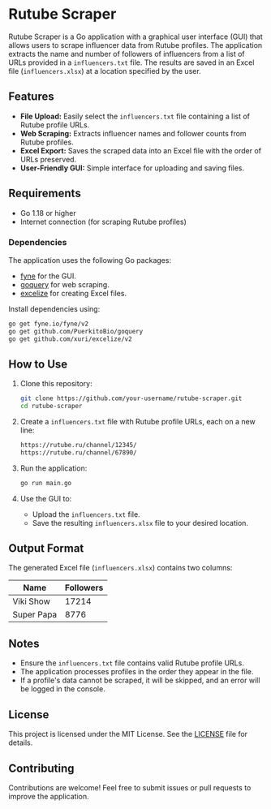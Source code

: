 # Rutube Scraper

Rutube Scraper is a Go application with a graphical user interface (GUI) that allows users to scrape influencer data from Rutube profiles. The application extracts the name and number of followers of influencers from a list of URLs provided in a `influencers.txt` file. The results are saved in an Excel file (`influencers.xlsx`) at a location specified by the user.

## Features

- **File Upload:** Easily select the `influencers.txt` file containing a list of Rutube profile URLs.
- **Web Scraping:** Extracts influencer names and follower counts from Rutube profiles.
- **Excel Export:** Saves the scraped data into an Excel file with the order of URLs preserved.
- **User-Friendly GUI:** Simple interface for uploading and saving files.

## Requirements

- Go 1.18 or higher
- Internet connection (for scraping Rutube profiles)

### Dependencies

The application uses the following Go packages:

- [fyne](https://fyne.io/) for the GUI.
- [goquery](https://github.com/PuerkitoBio/goquery) for web scraping.
- [excelize](https://github.com/xuri/excelize) for creating Excel files.

Install dependencies using:
```bash
go get fyne.io/fyne/v2
go get github.com/PuerkitoBio/goquery
go get github.com/xuri/excelize/v2
```

## How to Use

1. Clone this repository:
   ```bash
   git clone https://github.com/your-username/rutube-scraper.git
   cd rutube-scraper
   ```

2. Create a `influencers.txt` file with Rutube profile URLs, each on a new line:
   ```txt
   https://rutube.ru/channel/12345/
   https://rutube.ru/channel/67890/
   ```

3. Run the application:
   ```bash
   go run main.go
   ```

4. Use the GUI to:
   - Upload the `influencers.txt` file.
   - Save the resulting `influencers.xlsx` file to your desired location.

## Output Format

The generated Excel file (`influencers.xlsx`) contains two columns:

| Name          | Followers |
|---------------|-----------|
| Viki Show     | 17214     |
| Super Papa    | 8776      |

## Notes

- Ensure the `influencers.txt` file contains valid Rutube profile URLs.
- The application processes profiles in the order they appear in the file.
- If a profile's data cannot be scraped, it will be skipped, and an error will be logged in the console.

## License

This project is licensed under the MIT License. See the [LICENSE](LICENSE) file for details.

## Contributing

Contributions are welcome! Feel free to submit issues or pull requests to improve the application.
